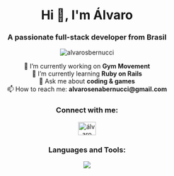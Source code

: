 <h1 align="center">Hi 👋, I'm Álvaro</h1>
<h3 align="center">A passionate full-stack developer from Brasil</h3>

<p align="center">
  <img src="https://komarev.com/ghpvc/?username=alvarosbernucci&label=Profile%20views&color=0e75b6&style=flat" alt="alvarosbernucci" />
</p>

<p align="center">
  🔭 I’m currently working on <strong>Gym Movement</strong><br>
  🌱 I’m currently learning <strong>Ruby on Rails</strong><br>
  💬 Ask me about <strong>coding & games</strong><br>
  📫 How to reach me: <strong>alvarosenabernucci@gmail.com</strong>
</p>

<h3 align="center">Connect with me:</h3>
<p align="center">
  <a href="https://linkedin.com/in/álvaro bernucci" target="blank">
    <img align="center" src="https://raw.githubusercontent.com/rahuldkjain/github-profile-readme-generator/master/src/images/icons/Social/linked-in-alt.svg" alt="álvaro bernucci" height="30" width="40" />
  </a>
</p>

<h3 align="center">Languages and Tools:</h3>
<p align="center">
  <a href="https://skillicons.dev">
    <img src="https://skillicons.dev/icons?i=js,html,css,bootstrap,figma,git,heroku,postgresql,ruby,rails,sqlite" />
  </a>
</p>
